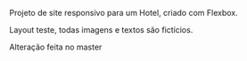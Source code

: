 Projeto de site responsivo para um Hotel, criado com Flexbox.

Layout teste, todas imagens e textos são fictícios.

Alteração feita no master